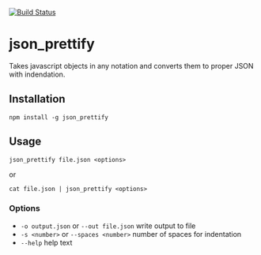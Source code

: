 [![Build Status](https://travis-ci.org/marinewater/json_prettify.svg?branch=master)](https://travis-ci.org/marinewater/json_prettify)

# json_prettify
Takes javascript objects in any notation and converts them to proper JSON with indendation.

## Installation
```
npm install -g json_prettify
```

## Usage
```
json_prettify file.json <options>
```

or

```
cat file.json | json_prettify <options>
```

### Options
- `-o output.json` or `--out file.json` write output to file
- `-s <number>` or `--spaces <number>` number of spaces for indentation
- `--help` help text
